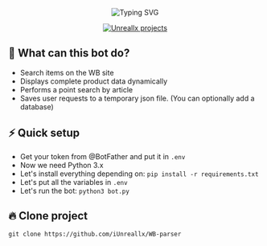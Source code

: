 <p align="center">
    <img src="https://readme-typing-svg.demolab.com?font=JetBrains+Mono&weight=500&size=35&letterSpacing=1px;&duration=3500&pause=1500&color=F79E2F&center=true&width=435&lines=WB+parser+bot" alt="Typing SVG">
</p>
<p align="center">
  <a href="https://github.com/iUnreallx">
    <img src="https://img.shields.io/badge/Unreallx&projects-orange" alt="Unreallx projects">
  </a>
</p>


## 🔎 What can this bot do?
* Search items on the WB site
* Displays complete product data dynamically
* Performs a point search by article
* Saves user requests to a temporary json file. (You can optionally add a database)

## ⚡ Quick setup
* Get your token from @BotFather and put it in ```.env```
* Now we need Python 3.x
* Let's install everything depending on: ``` pip install -r requirements.txt ```
* Let's put all the variables in ```.env```
* Let's run the bot: ```python3 bot.py```

## 🔥 Clone project
```md
git clone https://github.com/iUnreallx/WB-parser
```
